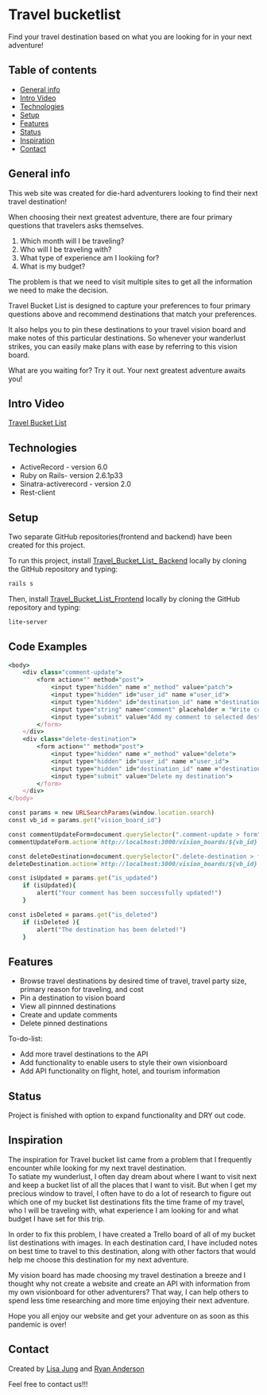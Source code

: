 # Travel bucketlist
Find your travel destination based on what you are looking for in your next adventure!

## Table of contents
* [General info](#general-info)
* [Intro Video](#intro-video)
* [Technologies](#technologies)
* [Setup](#setup)
* [Features](#features)
* [Status](#status)
* [Inspiration](#inspiration)
* [Contact](#contact)

## General info
This web site was created for die-hard adventurers looking to find their next travel destination! 

When choosing their next greatest adventure, there are four primary questions that travelers asks themselves.
1. Which month will I be traveling? 
2. Who will I be traveling with? 
3. What type of experience am I lookiing for? 
4. What is my budget?

The problem is that we need to visit multiple sites to get all the information we need to make the decision. 

Travel Bucket List is designed to capture your preferences to four primary questions above and recommend destinations that match your preferences.

It also helps you to pin these destinations to your travel vision board and make notes of this particular destinations. So whenever your wanderlust strikes, you can easily  make plans with ease by referring to this vision board. 

What are you waiting for? Try it out. Your next greatest adventure awaits you!

## Intro Video
[Travel Bucket List](https://youtu.be/KV5bsrSIDKw)

## Technologies
* ActiveRecord - version 6.0
* Ruby on Rails- version 2.6.1p33
* Sinatra-activerecord - version 2.0
* Rest-client 

## Setup
Two separate GitHub repositories(frontend and backend) have been created for this project.

To run this project, install [Travel_Bucket_List_ Backend](https://github.com/LisaHJung/Travel_Bucket_List_Backend) locally by cloning the GitHub repository and typing:
```ruby
rails s
```
Then, install [Travel_Bucket_List_Frontend](https://github.com/LisaHJung/Travel_Bucket_List_Frontend) locally by cloning the GitHub repository and typing:
```ruby
lite-server
```

## Code Examples
```ruby
<body>
    <div class="comment-update">
        <form action="" method="post">
            <input type="hidden" name ="_method" value="patch">
            <input type="hidden" id="user_id" name ="user_id">
            <input type="hidden" id="destination_id" name ="destination_id">
            <input type="string" name="comment" placeholder = "Write comment here">
            <input type="submit" value="Add my comment to selected destination">
        </form>
    </div>
    <div class="delete-destination">
        <form action="" method="post">
            <input type="hidden" name ="_method" value="delete">
            <input type="hidden" id="user_id" name ="user_id">
            <input type="hidden" id="destination_id" name ="destination_id">
            <input type="submit" value="Delete my destination">
        </form>
    </div>
</body>
```

```ruby
const params = new URLSearchParams(window.location.search)
const vb_id = params.get("vision_board_id")

const commentUpdateForm=document.querySelector(".comment-update > form")
commentUpdateForm.action=`http://localhost:3000/vision_boards/${vb_id}`

const deleteDestination=document.querySelector(".delete-destination > form")
deleteDestination.action=`http://localhost:3000/vision_boards/${vb_id}`

const isUpdated = params.get("is_updated")
    if (isUpdated){
        alert("Your comment has been successfully updated!")
    }

const isDeleted = params.get("is_deleted")
    if (isDeleted ){
        alert("The destination has been deleted!")
    }
```

## Features
* Browse travel destinations by desired time of travel, travel party size, primary reason for traveling, and cost
* Pin a destination to vision board
* View all pinnned destinations
* Create and update comments
* Delete pinned destinations

To-do-list:
* Add more travel destinations to the API 
* Add functionality to enable users to style their own visionboard
* Add API functionality on flight, hotel, and tourism information

## Status
Project is finished with option to expand functionality and DRY out code. 

## Inspiration
The inspiration for Travel bucket list came from a problem that I frequently encounter while looking for my next travel destination.  
To satiate my wunderlust, I often day dream about where I want to visit next and keep a bucket list of all the places that I want to visit. 
But when I get my precious window to travel, I often have to do a lot of research to figure out which one of my bucket list destinations fits the time frame of my travel, who I will be traveling with, what experience I am looking for and what budget I have set for this trip. 

In order to fix this problem, I have created a Trello board of all of my bucket list destinations with images. In each destination card, I have included notes on best time to travel to this destination, along with other factors that would help me choose this destination for my next adventure. 

My vision board has made choosing my travel destination a breeze and I thought why not create a website and create an API with information from my own visionboard for other adventurers? That way, I can help others to spend less time researching and more time enjoying their next adventure.

Hope you all enjoy our website and get your adventure on as soon as this pandemic is over!


## Contact
Created by [Lisa Jung](https://www.linkedin.com/in/lisa-jung-23304b53/) and [Ryan Anderson](linkedin.com/in/ryan-anderson-bab07967)

Feel free to contact us!!! 

